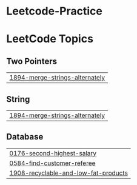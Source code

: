 # Leetcode-Practice
<!---LeetCode Topics Start-->
# LeetCode Topics
## Two Pointers
|  |
| ------- |
| [1894-merge-strings-alternately](https://github.com/Raghwendra200/Leetcode-Practice/tree/master/1894-merge-strings-alternately) |
## String
|  |
| ------- |
| [1894-merge-strings-alternately](https://github.com/Raghwendra200/Leetcode-Practice/tree/master/1894-merge-strings-alternately) |
## Database
|  |
| ------- |
| [0176-second-highest-salary](https://github.com/Raghwendra200/Leetcode-Practice/tree/master/0176-second-highest-salary) |
| [0584-find-customer-referee](https://github.com/Raghwendra200/Leetcode-Practice/tree/master/0584-find-customer-referee) |
| [1908-recyclable-and-low-fat-products](https://github.com/Raghwendra200/Leetcode-Practice/tree/master/1908-recyclable-and-low-fat-products) |
<!---LeetCode Topics End-->